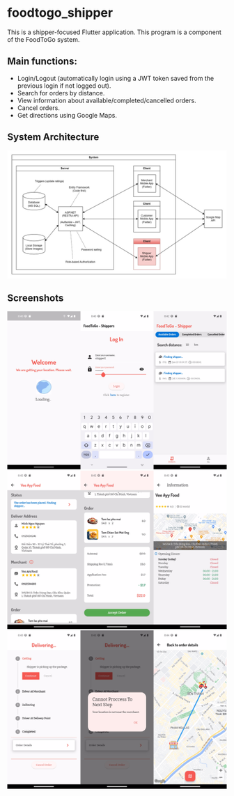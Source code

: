 # foodtogo_shipper

This is a shipper-focused Flutter application. 
This program is a component of the FoodToGo system.

## Main functions:
- Login/Logout (automatically login using a JWT token saved from the previous login if not logged out).
- Search for orders by distance.
- View information about available/completed/cancelled orders.
- Cancel orders.
- Get directions using Google Maps.

## System Architecture

![Architecture_shippers.jpg](/screenshots/Architecture_shippers.jpg)

## Screenshots
![Screenshot_shipper_01.jpg](/screenshots/Screenshot_shipper_01.jpg)
![Screenshot_shipper_02.jpg](/screenshots/Screenshot_shipper_02.jpg)
![Screenshot_shipper_03.jpg](/screenshots/Screenshot_shipper_03.jpg)
